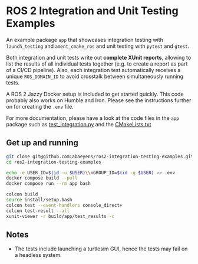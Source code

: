 # ROS 2 Integration and Unit Testing Examples
An example package `app` that showcases
integration testing with `launch_testing` and `ament_cmake_ros`
and unit testing with `pytest` and `gtest`.

Both integration and unit tests write out **complete XUnit reports**,
allowing to list the results of all individual tests together
(e.g. to create a report as part of a CI/CD pipeline).
Also, each integration test automatically receives a unique `ROS_DOMAIN_ID`
to avoid crosstalk between simultaneously running tests.

A ROS 2 Jazzy Docker setup is included to get started quickly.
This code probably also works on Humble and Iron.
Please see the instructions further on for creating the `.env` file.

For more documentation, please have a look at the code files
in the `app` package such as
[test_integration.py](src/app/test/test_integration.py)
and the [CMakeLists.txt](src/app/CMakeLists.txt)


## Get up and running
```bash
git clone git@github.com:abaeyens/ros2-integration-testing-examples.git
cd ros2-integration-testing-examples

echo -e USER_ID=$(id -u $USER)\\nGROUP_ID=$(id -g $USER) >> .env
docker compose build --pull
docker compose run --rm app bash

colcon build
source install/setup.bash
colcon test --event-handlers console_direct+
colcon test-result --all
xunit-viewer -r build/app/test_results -c
```

## Notes
- The tests include launching a turtlesim GUI,
  hence the tests may fail on a headless system.
